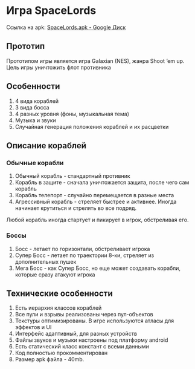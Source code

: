 # Игра SpaceLords
Ссылка на apk: [SpaceLords.apk - Google Диск](https://drive.google.com/file/d/1eMP3hOfQqNeUXxCxSzkpxNiC_Rm1CrQs/view?usp=sharing)
## Прототип
Прототипом игры является игра Galaxian (NES), жанра Shoot ’em up. Цель игры уничтожить флот противника

## Особенности
1. 4 вида кораблей
2. 3 вида босса
3. 4 разных уровня (фоны, музыкальная тема)
4. Музыка и звуки
5.  Случайная генерация положения кораблей и их расцветки

## Описание кораблей
### Обычные корабли
1. Обычный корабль - стандартный противник
2. Корабль в защите - сначала уничтожается защита, после чего сам корабль
3. Корабль телепорт - случайно перемещается в разные места
4. Агрессивный корабль - стреляет быстрее и активнее. Иногда начинает крутиться и стрелять во все подряд.

Любой корабль иногда стартует и пикирует в игрок, обстреливая его.

### Боссы
1. Босс - летает по горизонтали, обстреливает игрока
2. Супер Босс - летает по траектории 8-ки, стреляет из дополнительных пушек
3. Мега Босс - как Супер Босс, но еще может создавать корабли, которые сразу атакуют игрока

## Технические особенности
1. Есть иерархия классов кораблей
2. Все пули и взрывы реализованы через пул-объектов
3. Текстуры оптимизированы. В игре используются атласы для эффектов и UI
4. Интерфейс адаптивный, для разных устройств
5. Файлы звуков и музыки настроены под платформу android
6. Есть статический класс констант с всеми данными
7. Код полностью прокомментирован 
8. Размер apk файла - 40mb.






